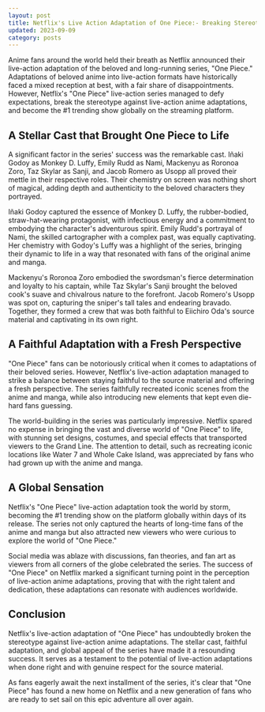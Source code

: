 ```yaml
---
layout: post
title: Netflix's Live Action Adaptation of One Piece:- Breaking Stereotypes and Taking the World by Storm
updated: 2023-09-09
category: posts
---
```


Anime fans around the world held their breath as Netflix announced their live-action adaptation of the beloved and long-running series, "One Piece." Adaptations of beloved anime into live-action formats have historically faced a mixed reception at best, with a fair share of disappointments. However, Netflix's "One Piece" live-action series managed to defy expectations, break the stereotype against live-action anime adaptations, and become the #1 trending show globally on the streaming platform. 

## A Stellar Cast that Brought One Piece to Life

A significant factor in the series' success was the remarkable cast. Iñaki Godoy as Monkey D. Luffy, Emily Rudd as Nami, Mackenyu as Roronoa Zoro, Taz Skylar as Sanji, and Jacob Romero as Usopp all proved their mettle in their respective roles. Their chemistry on screen was nothing short of magical, adding depth and authenticity to the beloved characters they portrayed.

Iñaki Godoy captured the essence of Monkey D. Luffy, the rubber-bodied, straw-hat-wearing protagonist, with infectious energy and a commitment to embodying the character's adventurous spirit. Emily Rudd's portrayal of Nami, the skilled cartographer with a complex past, was equally captivating. Her chemistry with Godoy's Luffy was a highlight of the series, bringing their dynamic to life in a way that resonated with fans of the original anime and manga.

Mackenyu's Roronoa Zoro embodied the swordsman's fierce determination and loyalty to his captain, while Taz Skylar's Sanji brought the beloved cook's suave and chivalrous nature to the forefront. Jacob Romero's Usopp was spot on, capturing the sniper's tall tales and endearing bravado. Together, they formed a crew that was both faithful to Eiichiro Oda's source material and captivating in its own right.

## A Faithful Adaptation with a Fresh Perspective

"One Piece" fans can be notoriously critical when it comes to adaptations of their beloved series. However, Netflix's live-action adaptation managed to strike a balance between staying faithful to the source material and offering a fresh perspective. The series faithfully recreated iconic scenes from the anime and manga, while also introducing new elements that kept even die-hard fans guessing.

The world-building in the series was particularly impressive. Netflix spared no expense in bringing the vast and diverse world of "One Piece" to life, with stunning set designs, costumes, and special effects that transported viewers to the Grand Line. The attention to detail, such as recreating iconic locations like Water 7 and Whole Cake Island, was appreciated by fans who had grown up with the anime and manga.

## A Global Sensation

Netflix's "One Piece" live-action adaptation took the world by storm, becoming the #1 trending show on the platform globally within days of its release. The series not only captured the hearts of long-time fans of the anime and manga but also attracted new viewers who were curious to explore the world of "One Piece."

Social media was ablaze with discussions, fan theories, and fan art as viewers from all corners of the globe celebrated the series. The success of "One Piece" on Netflix marked a significant turning point in the perception of live-action anime adaptations, proving that with the right talent and dedication, these adaptations can resonate with audiences worldwide.

## Conclusion

Netflix's live-action adaptation of "One Piece" has undoubtedly broken the stereotype against live-action anime adaptations. The stellar cast, faithful adaptation, and global appeal of the series have made it a resounding success. It serves as a testament to the potential of live-action adaptations when done right and with genuine respect for the source material.

As fans eagerly await the next installment of the series, it's clear that "One Piece" has found a new home on Netflix and a new generation of fans who are ready to set sail on this epic adventure all over again.
